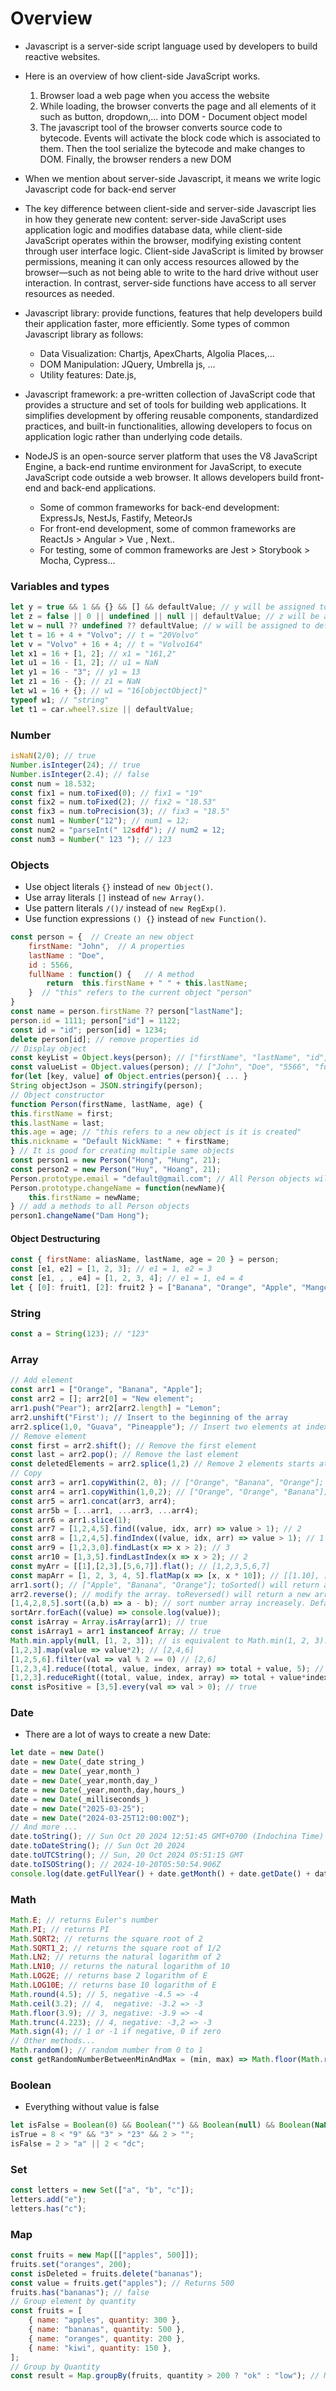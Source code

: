 # Overview

-   Javascript is a server-side script language used by developers to build reactive websites.
-   Here is an overview of how client-side JavaScript works.
    1. Browser load a web page when you access the website
    2. While loading, the browser converts the page and all elements of it such as button, dropdown,... into DOM - Document object model
    3. The javascript tool of the browser converts source code to bytecode. Events will activate the block code which is associated to them. Then the tool serialize the bytecode and make changes to DOM. Finally, the browser renders a new DOM
-   When we mention about server-side Javascript, it means we write logic Javascript code for back-end server
-   The key difference between client-side and server-side Javascript lies in how they generate new content: server-side JavaScript uses application logic and modifies database data, while client-side JavaScript operates within the browser, modifying existing content through user interface logic. Client-side JavaScript is limited by browser permissions, meaning it can only access resources allowed by the browser—such as not being able to write to the hard drive without user interaction. In contrast, server-side functions have access to all server resources as needed.
-   Javascript library: provide functions, features that help developers build their application faster, more efficiently. Some types of common Javascript library as follows:

    -   Data Visualization: Chartjs, ApexCharts, Algolia Places,...
    -   DOM Manipulation: JQuery, Umbrella js, ...
    -   Utility features: Date.js,

-   Javascript framework: a pre-written collection of JavaScript code that provides a structure and set of tools for building web applications. It simplifies development by offering reusable components, standardized practices, and built-in functionalities, allowing developers to focus on application logic rather than underlying code details.
-   NodeJS is an open-source server platform that uses the V8 JavaScript Engine, a back-end runtime environment for JavaScript, to execute JavaScript code outside a web browser. It allows developers build front-end and back-end applications.
    -   Some of common frameworks for back-end development: ExpressJs, NestJs, Fastify, MeteorJs
    -   For front-end development, some of common frameworks are ReactJs > Angular > Vue , Next..
    -   For testing, some of common frameworks are Jest > Storybook > Mocha, Cypress...

### Variables and types

```javascript
let y = true && 1 && {} && [] && defaultValue; // y will be assigned to defaultValue
let z = false || 0 || undefined || null || defaultValue; // z will be assigned to defaultValue
let w = null ?? undefined ?? defaultValue; // w will be assigned to defaultValue
let t = 16 + 4 + "Volvo"; // t = "20Volvo"
let v = "Volvo" + 16 + 4; // t = "Volvo164"
let x1 = 16 + [1, 2]; // x1 = "161,2"
let u1 = 16 - [1, 2]; // u1 = NaN
let y1 = 16 - "3"; // y1 = 13
let z1 = 16 - {}; // z1 = NaN
let w1 = 16 + {}; // w1 = "16[objectObject]"
typeof w1; // "string"
let t1 = car.wheel?.size || defaultValue;
```

### Number

```javascript
isNaN(2/0); // true
Number.isInteger(24); // true
Number.isInteger(2.4); // false
const num = 18.532;
const fix1 = num.toFixed(0); // fix1 = "19"
const fix2 = num.toFixed(2); // fix2 = "18.53"
const fix3 = num.toPrecision(3); // fix3 = "18.5"
const num1 = Number("12"); // num1 = 12;
const num2 = "parseInt(" 12sdfd"); // num2 = 12;
const num3 = Number(" 123 "); // 123
```

### Objects

-   Use object literals `{}` instead of `new Object()`.
-   Use array literals `[]` instead of `new Array()`.
-   Use pattern literals `/()/` instead of `new RegExp()`.
-   Use function expressions `() {}` instead of `new Function()`.

```javascript
const person = {  // Create an new object
	firstName: "John",  // A properties
	lastName : "Doe",
	id : 5566,
	fullName : function() {   // A method
		return  this.firstName + " " + this.lastName;
	}  // "this" refers to the current object "person"
}
const name = person.firstName ?? person["lastName"];
person.id = 1111; person["id"] = 1122;
const id = "id"; person[id] = 1234;
delete person[id]; // remove properties id
// Display object
const keyList = Object.keys(person); // ["firstName", "lastName", "id", "fullName"];
const valueList = Object.values(person); // ["John", "Doe", "5566", "function() { return this.firstName + ..}"];
for(let [key, value] of Object.entries(person){ ... }
String objectJson = JSON.stringify(person);
// Object constructor
function Person(firstName, lastName, age) {
this.firstName = first;
this.lastName = last;
this.age = age; // "this refers to a new object is it is created"
this.nickname = "Default NickName: " + firstName;
} // It is good for creating multiple same objects
const person1 = new Person("Hong", "Hung", 21);
const person2 = new Person("Huy", "Hoang", 21);
Person.prototype.email = "default@gmail.com"; // All Person objects will have properties "email".
Person.prototype.changeName = function(newName){
	this.firstName = newName;
} // add a methods to all Person objects
person1.changeName("Dam Hong");

```

#### Object Destructuring

```javascript
const { firstName: aliasName, lastName, age = 20 } = person;
const [e1, e2] = [1, 2, 3]; // e1 = 1, e2 = 3
const [e1, , , e4] = [1, 2, 3, 4]; // e1 = 1, e4 = 4
let { [0]: fruit1, [2]: fruit2 } = ["Banana", "Orange", "Apple", "Mango"]; // fruit1 = "Banana", fruit2 = "Apple"
```

### String

```javascript
const a = String(123); // "123"
```

### Array

```javascript
// Add element
const arr1 = ["Orange", "Banana", "Apple"];
const arr2 = []; arr2[0] = "New element";
arr1.push("Pear"); arr2[arr2.length] = "Lemon";
arr2.unshift("First'); // Insert to the beginning of the array
arr2.splice(1,0, "Guava", "Pineapple"); // Insert two elements at index 1, remove 0 element at index 1
// Remove element
const first = arr2.shift(); // Remove the first element
const last = arr2.pop(); // Remove the last element
const deletedElements = arr2.splice(1,2) // Remove 2 elements starts at index 1.
// Copy
const arr3 = arr1.copyWithin(2, 0); // ["Orange", "Banana", "Orange"]; copy to index 2, start at index 0
const arr4 = arr1.copyWithin(1,0,2); // ["Orange", "Orange", "Banana"]; copy to index 1, start at 0, end at 1.
const arr5 = arr1.concat(arr3, arr4);
const arr5b = [...arr1, ...arr3, ...arr4);
const arr6 = arr1.slice(1);
const arr7 = [1,2,4,5].find((value, idx, arr) => value > 1); // 2
const arr8 = [1,2,4,5].findIndex((value, idx, arr) => value > 1); // 1
const arr9 = [1,2,3,0].findLast(x => x > 2); // 3
const arr10 = [1,3,5].findLastIndex(x => x > 2); // 2
const myArr = [[1],[2,3],[5,6,7]].flat(); // [1,2,3,5,6,7]
const mapArr = [1, 2, 3, 4, 5].flatMap(x => [x, x * 10]); // [[1.10], [2,20], [3,30], [4,40], [5,50]]
arr1.sort(); // ["Apple", "Banana", "Orange"]; toSorted() will return a new array
arr2.reverse(); // modify the array. toReversed() will return a new array
[1,4,2,8,5].sort((a,b) => a - b); // sort number array increasely. Default sort() is only for string array. For sorting object array, pass the callback like above.
sortArr.forEach((value) => console.log(value));
const isArray = Array.isArray(arr1); // true
const isArray1 = arr1 instanceof Array; // true
Math.min.apply(null, [1, 2, 3]); // is equivalent to Math.min(1, 2, 3). Similar to Math.max.apply(null, arr);
[1,2,3].map(value => value*2); // [2,4,6]
[1,2,5,6].filter(val => val % 2 == 0) // [2,6]
[1,2,3,4].reduce((total, value, index, array) => total + value, 5); // 15
[1,2,3].reduceRight((total, value, index, array) => total + value*index, 0); // 8 - right to left
const isPositive = [3,5].every(val => val > 0); // true
```

### Date

-   There are a lot of ways to create a new Date:

```javascript
let date = new Date()
date = new Date(_date string_)
date = new Date(_year,month_)
date = new Date(_year,month,day_)
date = new Date(_year,month,day,hours_)
date = new Date(_milliseconds_)
date = new Date("2025-03-25");
date = new Date("2024-03-25T12:00:00Z");
// And more ...
date.toString(); // Sun Oct 20 2024 12:51:45 GMT+0700 (Indochina Time)
date.toDateString(); // Sun Oct 20 2024
date.toUTCString(); // Sun, 20 Oct 2024 05:51:15 GMT
date.toISOString(); // 2024-10-20T05:50:54.906Z
console.log(date.getFullYear() + date.getMonth() + date.getDate() + date.getDay() + "... and more");
```

### Math

```javascript
Math.E; // returns Euler's number
Math.PI; // returns PI
Math.SQRT2; // returns the square root of 2
Math.SQRT1_2; // returns the square root of 1/2
Math.LN2; // returns the natural logarithm of 2
Math.LN10; // returns the natural logarithm of 10
Math.LOG2E; // returns base 2 logarithm of E
Math.LOG10E; // returns base 10 logarithm of E
Math.round(4.5); // 5, negative -4.5 => -4
Math.ceil(3.2); // 4,  negative: -3.2 => -3
Math.floor(3.9); // 3, negative: -3.9 => -4
Math.trunc(4.223); // 4, negative: -3,2 => -3
Math.sign(4); // 1 or -1 if negative, 0 if zero
// Other methods...
Math.random(); // random number from 0 to 1
const getRandomNumberBetweenMinAndMax = (min, max) => Math.floor(Math.random() * (max - min + 1)) + min;
```

### Boolean

-   Everything without value is false

```javascript
let isFalse = Boolean(0) && Boolean("") && Boolean(null) && Boolean(NaN) && Boolean(undefined);
isTrue = 8 < "9" && "3" > "23" && 2 > "";
isFalse = 2 > "a" || 2 < "dc";
```

### Set

```javascript
const letters = new Set(["a", "b", "c"]);
letters.add("e");
letters.has("c");
```

### Map

```javascript
const fruits = new Map([["apples", 500]]);
fruits.set("oranges", 200);
const isDeleted = fruits.delete("bananas");
const value = fruits.get("apples"); // Returns 500
fruits.has("bananas"); // false
// Group element by quantity
const fruits = [
    { name: "apples", quantity: 300 },
    { name: "bananas", quantity: 500 },
    { name: "oranges", quantity: 200 },
    { name: "kiwi", quantity: 150 },
];
// Group by Quantity
const result = Map.groupBy(fruits, quantity > 200 ? "ok" : "low"); // Map[{"ok": [...], "low": [...]}]
```
